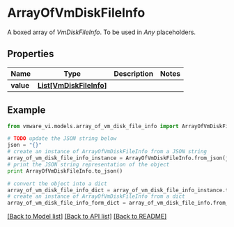 # ArrayOfVmDiskFileInfo

A boxed array of *VmDiskFileInfo*. To be used in *Any* placeholders. 

## Properties
Name | Type | Description | Notes
------------ | ------------- | ------------- | -------------
**value** | [**List[VmDiskFileInfo]**](VmDiskFileInfo.md) |  | 

## Example

```python
from vmware_vi.models.array_of_vm_disk_file_info import ArrayOfVmDiskFileInfo

# TODO update the JSON string below
json = "{}"
# create an instance of ArrayOfVmDiskFileInfo from a JSON string
array_of_vm_disk_file_info_instance = ArrayOfVmDiskFileInfo.from_json(json)
# print the JSON string representation of the object
print ArrayOfVmDiskFileInfo.to_json()

# convert the object into a dict
array_of_vm_disk_file_info_dict = array_of_vm_disk_file_info_instance.to_dict()
# create an instance of ArrayOfVmDiskFileInfo from a dict
array_of_vm_disk_file_info_form_dict = array_of_vm_disk_file_info.from_dict(array_of_vm_disk_file_info_dict)
```
[[Back to Model list]](../README.md#documentation-for-models) [[Back to API list]](../README.md#documentation-for-api-endpoints) [[Back to README]](../README.md)



